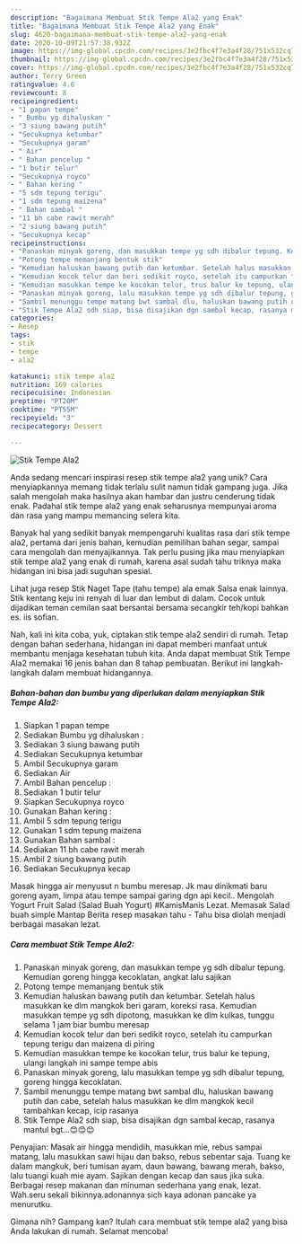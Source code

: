 ```yaml
---
description: "Bagaimana Membuat Stik Tempe Ala2 yang Enak"
title: "Bagaimana Membuat Stik Tempe Ala2 yang Enak"
slug: 4620-bagaimana-membuat-stik-tempe-ala2-yang-enak
date: 2020-10-09T21:57:38.932Z
image: https://img-global.cpcdn.com/recipes/3e2fbc4f7e3a4f28/751x532cq70/stik-tempe-ala2-foto-resep-utama.jpg
thumbnail: https://img-global.cpcdn.com/recipes/3e2fbc4f7e3a4f28/751x532cq70/stik-tempe-ala2-foto-resep-utama.jpg
cover: https://img-global.cpcdn.com/recipes/3e2fbc4f7e3a4f28/751x532cq70/stik-tempe-ala2-foto-resep-utama.jpg
author: Terry Green
ratingvalue: 4.6
reviewcount: 8
recipeingredient:
- "1 papan tempe"
- " Bumbu yg dihaluskan "
- "3 siung bawang putih"
- "Secukupnya ketumbar"
- "Secukupnya garam"
- " Air"
- " Bahan pencelup "
- "1 butir telur"
- "Secukupnya royco"
- " Bahan kering "
- "5 sdm tepung terigu"
- "1 sdm tepung maizena"
- " Bahan sambal "
- "11 bh cabe rawit merah"
- "2 siung bawang putih"
- "Secukupnya kecap"
recipeinstructions:
- "Panaskan minyak goreng, dan masukkan tempe yg sdh dibalur tepung. Kemudian goreng hingga kecoklatan, angkat lalu sajikan"
- "Potong tempe memanjang bentuk stik"
- "Kemudian haluskan bawang putih dan ketumbar. Setelah halus masukkan ke dlm mangkok beri garam, koreksi rasa. Kemudian masukkan tempe yg sdh dipotong, masukkan ke dlm kulkas, tunggu selama 1 jam biar bumbu meresap"
- "Kemudian kocok telur dan beri sedikit royco, setelah itu campurkan tepung terigu dan maizena di piring"
- "Kemudian masukkan tempe ke kocokan telur, trus balur ke tepung, ulangi langkah ini sampe tempe abis"
- "Panaskan minyak goreng, lalu masukkan tempe yg sdh dibalur tepung, goreng hingga kecoklatan."
- "Sambil menunggu tempe matang bwt sambal dlu, haluskan bawang putih dan cabe, setelah halus masukkan ke dlm mangkok kecil tambahkan kecap, icip rasanya"
- "Stik Tempe Ala2 sdh siap, bisa disajikan dgn sambal kecap, rasanya mantul bgt...😊😊😊"
categories:
- Resep
tags:
- stik
- tempe
- ala2

katakunci: stik tempe ala2 
nutrition: 169 calories
recipecuisine: Indonesian
preptime: "PT20M"
cooktime: "PT55M"
recipeyield: "3"
recipecategory: Dessert

---
```



![Stik Tempe Ala2](https://img-global.cpcdn.com/recipes/3e2fbc4f7e3a4f28/751x532cq70/stik-tempe-ala2-foto-resep-utama.jpg)

Anda sedang mencari inspirasi resep stik tempe ala2 yang unik? Cara menyiapkannya memang tidak terlalu sulit namun tidak gampang juga. Jika salah mengolah maka hasilnya akan hambar dan justru cenderung tidak enak. Padahal stik tempe ala2 yang enak seharusnya mempunyai aroma dan rasa yang mampu memancing selera kita.

Banyak hal yang sedikit banyak mempengaruhi kualitas rasa dari stik tempe ala2, pertama dari jenis bahan, kemudian pemilihan bahan segar, sampai cara mengolah dan menyajikannya. Tak perlu pusing jika mau menyiapkan stik tempe ala2 yang enak di rumah, karena asal sudah tahu triknya maka hidangan ini bisa jadi suguhan spesial.

Lihat juga resep Stik Naget Tape (tahu tempe) ala emak Salsa enak lainnya. Stik kentang keju ini renyah di luar dan lembut di dalam. Cocok untuk dijadikan teman cemilan saat bersantai bersama secangkir teh/kopi bahkan es. iis sofian.


Nah, kali ini kita coba, yuk, ciptakan stik tempe ala2 sendiri di rumah. Tetap dengan bahan sederhana, hidangan ini dapat memberi manfaat untuk membantu menjaga kesehatan tubuh kita. Anda dapat membuat Stik Tempe Ala2 memakai 16 jenis bahan dan 8 tahap pembuatan. Berikut ini langkah-langkah dalam membuat hidangannya.

<!--inarticleads1-->

##### Bahan-bahan dan bumbu yang diperlukan dalam menyiapkan Stik Tempe Ala2:

1. Siapkan 1 papan tempe
1. Sediakan  Bumbu yg dihaluskan :
1. Sediakan 3 siung bawang putih
1. Sediakan Secukupnya ketumbar
1. Ambil Secukupnya garam
1. Sediakan  Air
1. Ambil  Bahan pencelup :
1. Sediakan 1 butir telur
1. Siapkan Secukupnya royco
1. Gunakan  Bahan kering :
1. Ambil 5 sdm tepung terigu
1. Gunakan 1 sdm tepung maizena
1. Gunakan  Bahan sambal :
1. Sediakan 11 bh cabe rawit merah
1. Ambil 2 siung bawang putih
1. Sediakan Secukupnya kecap


Masak hingga air menyusut n bumbu meresap. Jk mau dinikmati baru goreng ayam, limpa atau tempe sampai garing dgn api kecil.. Mengolah Yogurt Fruit Salad (Salad Buah Yogurt) #KamisManis Lezat. Memasak Salad buah simple Mantap Berita resep masakan tahu - Tahu bisa diolah menjadi berbagai masakan lezat. 

<!--inarticleads2-->

##### Cara membuat Stik Tempe Ala2:

1. Panaskan minyak goreng, dan masukkan tempe yg sdh dibalur tepung. Kemudian goreng hingga kecoklatan, angkat lalu sajikan
1. Potong tempe memanjang bentuk stik
1. Kemudian haluskan bawang putih dan ketumbar. Setelah halus masukkan ke dlm mangkok beri garam, koreksi rasa. Kemudian masukkan tempe yg sdh dipotong, masukkan ke dlm kulkas, tunggu selama 1 jam biar bumbu meresap
1. Kemudian kocok telur dan beri sedikit royco, setelah itu campurkan tepung terigu dan maizena di piring
1. Kemudian masukkan tempe ke kocokan telur, trus balur ke tepung, ulangi langkah ini sampe tempe abis
1. Panaskan minyak goreng, lalu masukkan tempe yg sdh dibalur tepung, goreng hingga kecoklatan.
1. Sambil menunggu tempe matang bwt sambal dlu, haluskan bawang putih dan cabe, setelah halus masukkan ke dlm mangkok kecil tambahkan kecap, icip rasanya
1. Stik Tempe Ala2 sdh siap, bisa disajikan dgn sambal kecap, rasanya mantul bgt...😊😊😊


Penyajian: Masak air hingga mendidih, masukkan mie, rebus sampai matang, lalu masukkan sawi hijau dan bakso, rebus sebentar saja. Tuang ke dalam mangkuk, beri tumisan ayam, daun bawang, bawang merah, bakso, lalu tuangi kuah mie ayam. Sajikan dengan kecap dan saus jika suka. Berbagai resep makanan dan minuman sederhana yang enak, lezat. Wah.seru sekali bikinnya.adonannya sich kaya adonan pancake ya menurutku. 

Gimana nih? Gampang kan? Itulah cara membuat stik tempe ala2 yang bisa Anda lakukan di rumah. Selamat mencoba!
